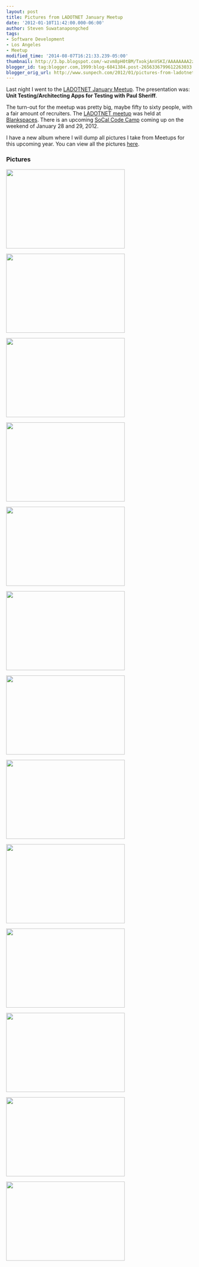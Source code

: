 ```yaml
---
layout: post
title: Pictures from LADOTNET January Meetup
date: '2012-01-10T11:42:00.000-06:00'
author: Steven Suwatanapongched
tags:
- Software Development
- Los Angeles
- Meetup
modified_time: '2014-08-07T16:21:33.239-05:00'
thumbnail: http://3.bp.blogspot.com/-wzvm8pH0tBM/TxokjAnVSKI/AAAAAAAA2zU/l-BMG3ZCH34/s72-c/2012-01-09+at+18-34-30.jpg
blogger_id: tag:blogger.com,1999:blog-6841384.post-2656336799612263033
blogger_orig_url: http://www.sunpech.com/2012/01/pictures-from-ladotnet-january-meetup.html
---
```


Last night I went to the <a href="http://www.ladotnet.org/events/44238462/?eventId=44238462&amp;action=detail">LADOTNET January Meetup</a>. The presentation was: <b>Unit Testing/Architecting Apps for Testing with Paul Sheriff</b>.

The turn-out for the meetup was pretty big, maybe fifty to sixty people, with a fair amount of recruiters. The <a href="http://www.ladotnet.org/">LADOTNET meetup</a> was held at <a href="http://www.blankspaces.com/">Blankspaces</a>. There is an upcoming <a href="http://www.socalcodecamp.com/">SoCal Code Camp</a> coming up on the weekend of January 28 and 29, 2012.

I have a new album where I will dump all pictures I take from Meetups for this upcoming year. You can view all the pictures <a href="https://picasaweb.google.com/sunpech/2012Meetups?authuser=0&amp;feat=directlink">here</a>.

### Pictures

<a href="http://3.bp.blogspot.com/-wzvm8pH0tBM/TxokjAnVSKI/AAAAAAAA2zU/l-BMG3ZCH34/s1600/2012-01-09+at+18-34-30.jpg"><img border="0" height="213" src="http://3.bp.blogspot.com/-wzvm8pH0tBM/TxokjAnVSKI/AAAAAAAA2zU/l-BMG3ZCH34/s320/2012-01-09+at+18-34-30.jpg" width="320" /></a>

<a href="http://3.bp.blogspot.com/-u0QVBneyjV4/Txokj0cFTCI/AAAAAAAA2zc/-vnr085As5E/s1600/2012-01-09+at+18-34-44.jpg"><img border="0" height="213" src="http://3.bp.blogspot.com/-u0QVBneyjV4/Txokj0cFTCI/AAAAAAAA2zc/-vnr085As5E/s320/2012-01-09+at+18-34-44.jpg" width="320" /></a>

<a href="http://1.bp.blogspot.com/-w7xlY7YEJaU/TxoknH_xZ6I/AAAAAAAA2z8/QDImtiJDiT8/s1600/2012-01-09+at+18-57-41.jpg"><img border="0" height="213" src="http://1.bp.blogspot.com/-w7xlY7YEJaU/TxoknH_xZ6I/AAAAAAAA2z8/QDImtiJDiT8/s320/2012-01-09+at+18-57-41.jpg" width="320" /></a>

<a href="http://4.bp.blogspot.com/-9f3-jq0kT24/Txokni4SygI/AAAAAAAA204/ev_bb_aX0tg/s1600/2012-01-09+at+18-57-50.jpg"><img border="0" height="213" src="http://4.bp.blogspot.com/-9f3-jq0kT24/Txokni4SygI/AAAAAAAA204/ev_bb_aX0tg/s320/2012-01-09+at+18-57-50.jpg" width="320" /></a>

<a href="http://2.bp.blogspot.com/-vBxNc3HkX6E/TxokpTneyhI/AAAAAAAA22U/IFTXfnaRyEE/s1600/2012-01-09+at+19-04-16.jpg"><img border="0" height="213" src="http://2.bp.blogspot.com/-vBxNc3HkX6E/TxokpTneyhI/AAAAAAAA22U/IFTXfnaRyEE/s320/2012-01-09+at+19-04-16.jpg" width="320" /></a>

<a href="http://4.bp.blogspot.com/-qBZ-isI7Rng/TxokrqkvJlI/AAAAAAAA230/z-cJcwem4Yo/s1600/2012-01-09+at+19-08-10.jpg"><img border="0" height="213" src="http://4.bp.blogspot.com/-qBZ-isI7Rng/TxokrqkvJlI/AAAAAAAA230/z-cJcwem4Yo/s320/2012-01-09+at+19-08-10.jpg" width="320" /></a>

<a href="http://1.bp.blogspot.com/-gWnu_0INmVQ/TxoktT3r7KI/AAAAAAAA21Q/YJb4vEk8tHA/s1600/2012-01-09+at+19-08-25.jpg"><img border="0" height="213" src="http://1.bp.blogspot.com/-gWnu_0INmVQ/TxoktT3r7KI/AAAAAAAA21Q/YJb4vEk8tHA/s320/2012-01-09+at+19-08-25.jpg" width="320" /></a>

<a href="http://3.bp.blogspot.com/-1nd42wJ69W0/Txokvhl0nsI/AAAAAAAA28Y/NWJQJa0JQVA/s1600/2012-01-09+at+19-16-58.jpg"><img border="0" height="213" src="http://3.bp.blogspot.com/-1nd42wJ69W0/Txokvhl0nsI/AAAAAAAA28Y/NWJQJa0JQVA/s320/2012-01-09+at+19-16-58.jpg" width="320" /></a>

<a href="http://4.bp.blogspot.com/-ZztTDcmdEyE/Txokxv9rhzI/AAAAAAAA22M/I5iWpE4NrSA/s1600/2012-01-09+at+19-23-26.jpg"><img border="0" height="213" src="http://4.bp.blogspot.com/-ZztTDcmdEyE/Txokxv9rhzI/AAAAAAAA22M/I5iWpE4NrSA/s320/2012-01-09+at+19-23-26.jpg" width="320" /></a>

<a href="http://4.bp.blogspot.com/-7vDJ4aw7ExQ/Txok3kXOiwI/AAAAAAAA278/eom2Js24XPo/s1600/2012-01-09+at+19-27-28.jpg"><img border="0" height="213" src="http://4.bp.blogspot.com/-7vDJ4aw7ExQ/Txok3kXOiwI/AAAAAAAA278/eom2Js24XPo/s320/2012-01-09+at+19-27-28.jpg" width="320" /></a>

<a href="http://2.bp.blogspot.com/-Bd_cJ7H7vFs/Txok4QU3PLI/AAAAAAAA23U/n6qXtrL1T6E/s1600/2012-01-09+at+19-27-37.jpg"><img border="0" height="213" src="http://2.bp.blogspot.com/-Bd_cJ7H7vFs/Txok4QU3PLI/AAAAAAAA23U/n6qXtrL1T6E/s320/2012-01-09+at+19-27-37.jpg" width="320" /></a>

<a href="http://4.bp.blogspot.com/-kxzssoYqWI4/Txok44jAo1I/AAAAAAAA23c/YwU-Xuy_EWg/s1600/2012-01-09+at+19-28-02.jpg"><img border="0" height="213" src="http://4.bp.blogspot.com/-kxzssoYqWI4/Txok44jAo1I/AAAAAAAA23c/YwU-Xuy_EWg/s320/2012-01-09+at+19-28-02.jpg" width="320" /></a>

<a href="http://2.bp.blogspot.com/-OpoFmfPHa5M/Txok5q-izlI/AAAAAAAA23k/OeZif-SbL7w/s1600/2012-01-09+at+19-37-38.jpg"><img border="0" height="213" src="http://2.bp.blogspot.com/-OpoFmfPHa5M/Txok5q-izlI/AAAAAAAA23k/OeZif-SbL7w/s320/2012-01-09+at+19-37-38.jpg" width="320" /></a>

